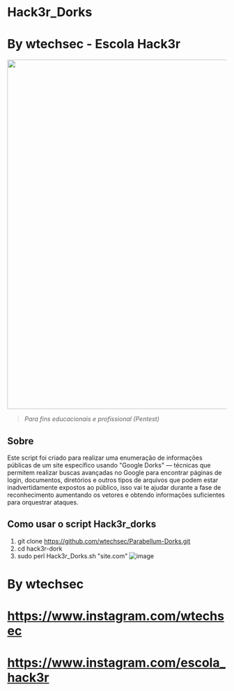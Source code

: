# Hack3r_Dorks

# By wtechsec - Escola Hack3r


<img src="https://github.com/wtechsec/Parabellum-Dorks/blob/main/Dorks.png" width="800px" height="auto">


> *Para fins educacionais e profissional (Pentest)* 



## Sobre

Este script foi criado para realizar uma enumeração de informações públicas de um site específico usando "Google Dorks" — técnicas que permitem realizar buscas avançadas no Google para encontrar páginas de login, documentos, diretórios e outros tipos de arquivos que podem estar inadvertidamente expostos ao público, isso vai te ajudar durante a fase de reconhecimento aumentando os vetores e obtendo informações suficientes para orquestrar ataques.

## Como usar o script Hack3r_dorks

1. git clone https://github.com/wtechsec/Parabellum-Dorks.git
2. cd hack3r-dork
3. sudo perl Hack3r_Dorks.sh "site.com"
![image](https://github.com/user-attachments/assets/8f399654-67db-4614-b9df-7feed9c998d2)


# By wtechsec
# https://www.instagram.com/wtechsec
# https://www.instagram.com/escola_hack3r


